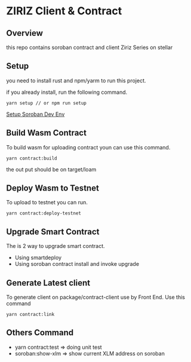 # ZIRIZ Client & Contract

## Overview
this repo contains soroban contract and client Ziriz Series on stellar

## Setup
you need to install rust and npm/yarm to run this project. 

if you already install,  run the following command.
```
yarn setup // or npm run setup
```


[Setup Soroban Dev Env](https://developers.stellar.org/docs/build/smart-contracts/getting-started/setup)

## Build Wasm Contract
To build wasm for uploading contract youn can use this command.
```
yarn contract:build
```

the out put should be on target/loam


## Deploy Wasm to Testnet
To upload to testnet you can run.
```
yarn contract:deploy-testnet
```

## Upgrade Smart Contract
The is 2 way to upgrade smart contract.
- Using smartdeploy
- Using soroban contract install and invoke upgrade


## Generate Latest client
To generate client on package/contract-client use by Front End. Use this command
```
yarn contract:link
```

## Others Command
- yarn contract:test => doing unit test
- soroban:show-xlm => show current XLM address on soroban